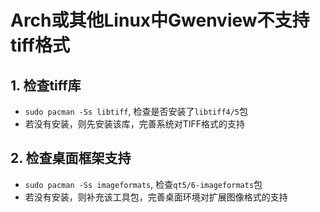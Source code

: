 # Arch或其他Linux中Gwenview不支持tiff格式

## 1. 检查tiff库

- `sudo pacman -Ss libtiff`, 检查是否安装了`libtiff4/5`包
- 若没有安装，则先安装该库，完善系统对TIFF格式的支持

## 2. 检查桌面框架支持

- `sudo pacman -Ss imageformats`, 检查`qt5/6-imageformats`包
- 若没有安装，则补充该工具包，完善桌面环境对扩展图像格式的支持

